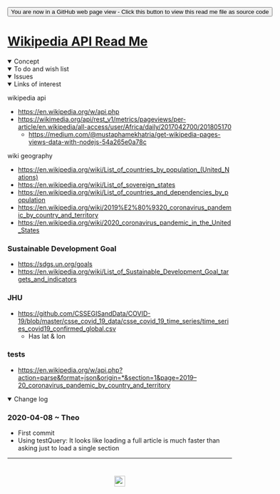 <span style=display:none; >[You are now in a GitHub source code view - click this link to view Read Me file as a web page]( https://www.ladybug.tools/spider-covid-19-viz-3d/sandbox/wikipdia-api/readme.html#assets/0-templates/README.md "View file as a web page." ) </span>

<div><input type=button class = 'btn btn-secondary btn-sm' onclick=window.location.href="https://github.com/ladybug-tools/spider-covid-19-viz-3d/tree/master/sandbox/wikipedia-api";
value='You are now in a GitHub web page view - Click this button to view this read me file as source code' ></div>


# [Wikipedia API Read Me]( https://www.ladybug.tools/spider-covid-19-viz-3d/readme.html#assets/0-templates/README.md/README.md )

<!--
<iframe src=https://pushme-pullyou.github.io/ width=100% height=500px >Iframes are not viewable in GitHub source code view</iframe>
_basic-html.html_

### Full Screen: [ZZZZZ]( https://www.ladybug.tools/spider-covid-19-viz-3d//xxxxxx/xxxxxx.html )
-->

<details open >
<summary>Concept</summary>


</details>

<details open >
<summary>To do and wish list </summary>


</details>

<details open >
<summary>Issues </summary>


</details>

<details open >
<summary>Links of interest</summary>

wikipedia api

* https://en.wikipedia.org/w/api.php
* https://wikimedia.org/api/rest_v1/metrics/pageviews/per-article/en.wikipedia/all-access/user/Africa/daily/2017042700/201805170
	* https://medium.com/@mustaphamekhatria/get-wikipedia-pages-views-data-with-nodejs-54a265e0a78c

wiki geography

* https://en.wikipedia.org/wiki/List_of_countries_by_population_(United_Nations)
* https://en.wikipedia.org/wiki/List_of_sovereign_states
* https://en.wikipedia.org/wiki/List_of_countries_and_dependencies_by_population
* https://en.wikipedia.org/wiki/2019%E2%80%9320_coronavirus_pandemic_by_country_and_territory
* https://en.wikipedia.org/wiki/2020_coronavirus_pandemic_in_the_United_States

### Sustainable Development Goal

* https://sdgs.un.org/goals
* https://en.wikipedia.org/wiki/List_of_Sustainable_Development_Goal_targets_and_indicators

### JHU

* https://github.com/CSSEGISandData/COVID-19/blob/master/csse_covid_19_data/csse_covid_19_time_series/time_series_covid19_confirmed_global.csv
	* Has lat & lon

### tests

* https://en.wikipedia.org/w/api.php?action=parse&format=json&origin=*&section=1&page=2019–20_coronavirus_pandemic_by_country_and_territory

</details>

<details open >
<summary>Change log </summary>

### 2020-04-08 ~ Theo

* First commit
* Using testQuery: It looks like loading a full article is much faster than asking just to load a single section


</details>

***

# <center title="hello!" ><a href=javascript:window.scrollTo(0,0); style=text-decoration:none; > <img src="../../assets/spider.ico" height=24 > </a></center>
